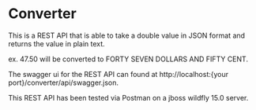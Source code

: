 # Converter
This is a REST API that is able to take a double value in JSON format and returns the value in plain text.

ex. 47.50 will be converted to FORTY SEVEN DOLLARS AND FIFTY CENT.

The swagger ui for the REST API can found at http://localhost:{your port}/converter/api/swagger.json.

This REST API has been tested via Postman on a jboss wildfly 15.0 server.     